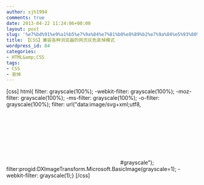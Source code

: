 ```yaml
---
author: xjh1994
comments: true
date: 2013-04-22 11:24:06+00:00
layout: post
slug: '%e7%bd%91%e9%a1%b5%e7%9a%84%e7%81%b0%e8%89%b2%e7%9a%84%e5%93%80%e6%82%bc%e6%a8%a1%e5%bc%8fcss'
title: 【CSS】兼容各种浏览器的网页灰色哀悼模式
wordpress_id: 84
categories:
- HTML&amp;CSS
tags:
- CSS
- 哀悼
---
```


[css]
html{	filter: grayscale(100%);	-webkit-filter: grayscale(100%);	-moz-filter: grayscale(100%);	-ms-filter: grayscale(100%);	-o-filter: grayscale(100%);	filter: url("data:image/svg+xml;utf8,<svg xmlns='http://www.w3.org/2000/svg'><filter id='grayscale'><feColorMatrix type='matrix' values='0.3333 0.3333 0.3333 0 0 0.3333 0.3333 0.3333 0 0 0.3333 0.3333 0.3333 0 0 0 0 0 1 0'/></filter></svg>#grayscale");	filter:progid:DXImageTransform.Microsoft.BasicImage(grayscale=1);	-webkit-filter: grayscale(1);}
[/css]
